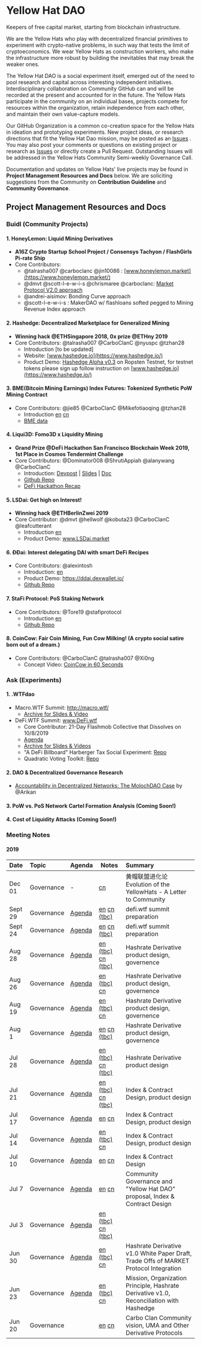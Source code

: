 # Yellow Hat DAO
Keepers of free capital market, starting from blockchain infrastructure.

We are the Yellow Hats who play with decentralized financial primitives to experiment with crypto-native problems, in such way that tests the limit of cryptoeconomics. We wear Yellow Hats as construction workers, who make the infrastructure more robust by building the inevitables that may break the weaker ones.

The Yellow Hat DAO is a social experiment itself, emerged out of the need to pool research and capital across interesting independent initiatives. Interdisciplinary collaboration on Community GitHub can and will be recorded at the present and accounted for in the future. The Yellow Hats participate in the community on an individual bases, projects compete for resources within the organization, retain independence from each other, and maintain their own value-capture models. 

Our GitHub Organization is a common co-creation space for the Yellow Hats in ideation and prototyping experiments. New project ideas, or research directions that fit the Yellow Hat Dao mission,  may be posted as an [Issues](https://github.com/carboclan/pm/issues) . You may also post your comments or questions on existing project or research as  [Issues](https://github.com/carboclan/pm/issues) or directly create a Pull Request. Outstanding Issues will be addressed in the Yellow Hats Community Semi-weekly Governance Call.

Documentation and updates on Yellow Hats' live projects may be found in **Project Management Resources and Docs** below. We are soliciting suggestions from the Community on **Contribution Guideline** and **Community Governance**.


## Project Management Resources and Docs

### Buidl (Community Projects)

#### 1. HoneyLemon: Liquid Mining Derivatives 
- **A16Z Crypto Startup School Project / Consensys Tachyon / FlashGirls Pi-rate Ship**
- Core Contributors: 
   - @talrasha007 @carboclanc @jin10086 : [www.honeylemon.market](https://www.honeylemon.market/)
   - @dmvt @scott-l-e-w-i-s @chrismaree @carboclanc: [Market Protocol V2.0 approach](research/Honeylemon/MarketProtocolV2Approach.md)
   - @andrei-aisimov: Bonding Curve approach 
   - @scott-l-e-w-i-s : MakerDAO w/ flashloans softed pegged to Mining Revenue Index approach

#### 2. Hashedge: Decentralized Marketplace for Generalized Mining
- **Winning hack @ETHSingapore 2018, 0x prize @ETHny 2019**
- Core Contributors: @talrasha007 @CarboClanC @nyuspc @tzhan28
    - Introduction [to be updated]
    - Website: [www.hashedge.io](https://www.hashedge.io/)
    - Product Demo: [Hashedge Alpha v0.3](http://demo.hashedge.io/) on Ropsten Testnet, for testnet tokens please sign up follow instruction on [www.hashedge.io](https://www.hashedge.io/)
    
#### 3. BME(Bitcoin Mining Earnings) Index Futures: Tokenized Synthetic PoW Mining Contract
- Core Contributors: @jie85 @CarboClanC @Mikefotiaoqing @tzhan28
    - Introduction [en](research/hashrate-derivative-en.md) [cn](research/hashrate-derivative-cn.md)
    - [BME data](https://github.com/carboclan/pm/blob/master/research/BME.md)
     
#### 4. Liqui3D: Fomo3D x Liquidity Mining 
- **Grand Prize @DeFi Hackathon San Francisco Blockchain Week 2019, 1st Place in Cosmos Tendermint Challenge**
- Core Contributors: @Dominator008 @ShrutiAppiah @alanywang @CarboClanC
   - Introduction: [Devpost](https://devpost.com/software/liqui3d-by-team-adjust) | [Slides](https://docs.google.com/presentation/d/1HWbNjYh7EQNKyv4GThJrusJsMEPzdDp3BQrK3pemikw/edit) | [Doc](https://docs.google.com/document/d/14VyCw5Ir7mJ9DbZzCXVJHuzJhVoUgr9Jbe2cWkHTe_Y/edit?usp=sharing)
   - [Github Repo](https://github.com/carboclan/liqui3d)
   - [DeFi Hackathon Recap](notes/DeFiHackathonRecap.md)

#### 5. LSDai: Get high on Interest!
- **Winning hack @ETHBerlinZwei 2019**
- Core Contributor: @dmvt @hellwolf @kobuta23 @CarboClanC @leafcutterant
   - Introduction [en](research/LSDai.md)
   - Product Demo: www.LSDai.market
   
#### 6. ÐÐai: Interest delegating DAI with smart DeFi Recipes
  - Core Contributors: @alexintosh
    - Introduction: [en](https://devpost.com/software/ddai)
    - Product Demo: https://ddai.dexwallet.io/
    - [Github Repo](https://github.com/dexlab-io/DDAI)

#### 7. StaFi Protocol: PoS Staking Network
- Core Contributors: @Tore19 @stafiprotocol
   - Introduction [en](https://docs.stafi.io/)
   - [Github Repo](https://github.com/stafiprotocol/stafi-node)
  
#### 8. CoinCow: Fair Coin Mining, Fun Cow Milking! (A crypto social satire born out of a dream.)
 - Core Contributors: @CarboClanC @talrasha007 @Xi0ng
    - Concept Video: [CoinCow in 60 Seconds](https://www.youtube.com/watch?v=x6eRwmhyLt4&feature=youtu.be)



### Ask (Experiments)

#### 1. .WTFdao
- Macro.WTF Summit: http://macro.wtf/
   - [Archive for Slides & Video](notes/MacroWTF_Archive.md)
- DeFi.WTF Summit: www.DeFi.wtf
   - Core Contributor: 21-Day Flashmob Collective that Dissolves on 10/8/2019
   - [Agenda](research/DeFi.WTF_Agenda.md)
   - [Archive for Slides & Videos](https://github.com/carboclan/pm/issues/69)
   - "A DeFi Billboard" Harberger Tax Social Experiment: [Repo]( https://github.com/carboclan/billboards-admin)
   - Quadratic Voting Toolkit: [Repo](https://github.com/carboclan/QVToolkit)

#### 2. DAO & Decentralized Governance Research
   - [Accountability in Decentralized Networks: The MolochDAO Case](https://link.medium.com/8QB9u3KEfZ) by @Arikan

#### 3. PoW vs. PoS Network Cartel Formation Analysis (Coming Soon!)

#### 4. Cost of Liquidity Attacks (Coming Soon!)

### Meeting Notes

#### 2019

Date | Topic | Agenda  | Notes | Summary |
|:---|:---|---|---|:---|
Dec 01 | Governance | - | [cn](notes/A_Response_to_YellowHat_Gov_Call_20191201.md) |  黄帽联盟进化论 Evolution of the YellowHats - A Letter to Community |
Sept 29 | Governance | [Agenda](https://github.com/carboclan/pm/issues/69) | [en](notes/20190929-wtfmeeting-governance-en.md) [cn (tbc)](notes/20190929-wtfmeeting-governance-cn.md) |  defi.wtf summit preparation |
Sept 24 | Governance | [Agenda](https://github.com/carboclan/pm/issues/69) | [en](notes/20190924-wtfmeeting-governance-en.md) [cn (tbc)](notes/20190924-wtfmeeting-governance-cn.md) |  defi.wtf summit preparation |
Aug 28 | Governance | [Agenda](https://github.com/carboclan/pm/issues/60) | [en (tbc)](notes/20190828-meeting-governance-en.md) [cn (tbc)](notes/20190828-meeting-governance-cn.md) |  Hashrate Derivative product design, governence |
Aug 26 | Governance | [Agenda](https://github.com/carboclan/pm/issues/65) | [en (tbc)](notes/20190826-meeting-governance-en.md) [cn](notes/20190826-meeting-governance-cn.md) |  Hashrate Derivative product design, governence |
Aug 19 | Governance | [Agenda](https://github.com/carboclan/pm/issues/60) | [en (tbc)](notes/20190819-meeting-governance-en.md) [cn](notes/20190819-meeting-governance-cn.md) |  Hashrate Derivative product design, governence |
Aug 1 | Governance | [Agenda](https://github.com/carboclan/pm/issues/56) | [en](notes/20190801-meeting-governance-en.md) [cn (tbc)](notes/20190801-meeting-governance-cn.md) |  Hashrate Derivative product design, governence |
Jul 28 | Governance | [Agenda](https://github.com/carboclan/pm/issues/54) | [en (tbc)](notes/20190728-meeting-governance-en.md) [cn (tbc)](notes/20190728-meeting-governance-cn.md) |  Hashrate Derivative product design |
Jul 21 | Governance | [Agenda](https://github.com/carboclan/pm/issues/43) | [en (tbc)](notes/20190721-meeting-governance-en.md) [cn (tbc)](notes/20190721-meeting-governance-cn.md) |  Index & Contract Design, product design |
Jul 17 | Governance | [Agenda](https://github.com/carboclan/pm/issues/41) | [en](notes/20190717-meeting-governance-en.md) [cn](notes/20190717-meeting-governance-cn.md) |  Index & Contract Design, product design |
Jul 14 | Governance | [Agenda](https://github.com/carboclan/pm/issues/28) | [en (tbc)](notes/20190714-meeting-governance-en.md) [cn](notes/20190714-meeting-governance-cn.md) |  Index & Contract Design, product design |
Jul 10 | Governance | [Agenda](https://github.com/carboclan/pm/issues/27) | [en](notes/20190710-meeting-governance-en.md) [cn](notes/20190710-meeting-governance-cn.md) |  Index & Contract Design |
Jul 7 | Governance | [Agenda](https://github.com/carboclan/pm/issues/13) | [en](notes/20190707-meeting-governance-en.md) [cn](notes/20190707-meeting-governance-cn.md) | Community Governance and "Yellow Hat DAO" proposal, Index & Contract Design |
Jul 3 | Governance | [Agenda](https://github.com/carboclan/pm/issues/7) | [en (tbc)](notes/20190703-meeting-governance-en.md) [cn (tbc)](notes/20190703-meeting-governance-cn.md) |  |
Jun 30 | Governance | [Agenda](https://github.com/carboclan/pm/issues/6) | [en (tbc)](notes/20190630-meeting-governance-en.md) [cn](notes/20190630-meeting-governance-cn.md) | Hashrate Derivative v1.0 White Paper Draft, Trade Offs of MARKET Protocol Integration |
Jun 23 | Governance | [Agenda](https://github.com/carboclan/pm/issues/1) | [en (tbc)](notes/20190623-meeting-governance-en.md) [cn](notes/20190623-meeting-governance-cn.md) | Mission, Organization Principle, Hashrate Derivative v1.0, Reconciliation with Hashedge |
Jun 20 | Governance | | [en](notes/20190620-meeting-governance-en.md) [cn](notes/20190620-meeting-governance-cn.md) | Carbo Clan Community vision, UMA and Other Derivative Protocols |
